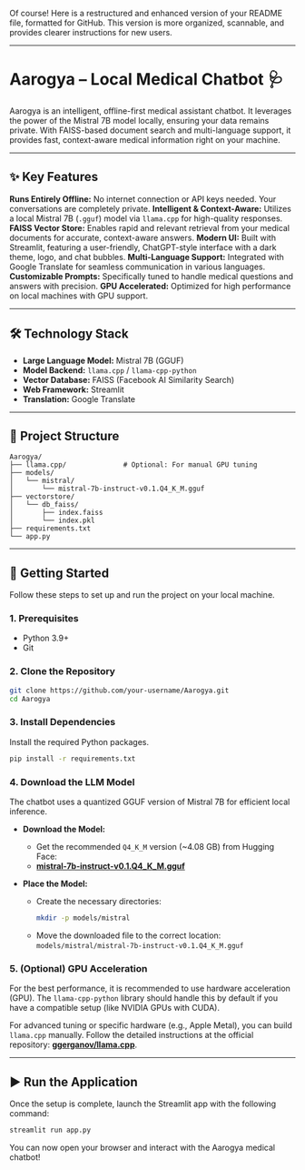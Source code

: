 Of course\! Here is a restructured and enhanced version of your README file, formatted for GitHub. This version is more organized, scannable, and provides clearer instructions for new users.

-----

# Aarogya – Local Medical Chatbot 🩺

Aarogya is an intelligent, offline-first medical assistant chatbot. It leverages the power of the Mistral 7B model locally, ensuring your data remains private. With FAISS-based document search and multi-language support, it provides fast, context-aware medical information right on your machine.

-----

## ✨ Key Features

   **Runs Entirely Offline:** No internet connection or API keys needed. Your conversations are completely private.
   **Intelligent & Context-Aware:** Utilizes a local Mistral 7B (`.gguf`) model via `llama.cpp` for high-quality responses.
   **FAISS Vector Store:** Enables rapid and relevant retrieval from your medical documents for accurate, context-aware answers.
   **Modern UI:** Built with Streamlit, featuring a user-friendly, ChatGPT-style interface with a dark theme, logo, and chat bubbles.
   **Multi-Language Support:** Integrated with Google Translate for seamless communication in various languages.
   **Customizable Prompts:** Specifically tuned to handle medical questions and answers with precision.
   **GPU Accelerated:** Optimized for high performance on local machines with GPU support.

-----

## 🛠️ Technology Stack

  * **Large Language Model:** Mistral 7B (GGUF)
  * **Model Backend:** `llama.cpp` / `llama-cpp-python`
  * **Vector Database:** FAISS (Facebook AI Similarity Search)
  * **Web Framework:** Streamlit
  * **Translation:** Google Translate

-----

## 📂 Project Structure

```
Aarogya/
├── llama.cpp/              # Optional: For manual GPU tuning
├── models/
│   └── mistral/
│       └── mistral-7b-instruct-v0.1.Q4_K_M.gguf
├── vectorstore/
│   └── db_faiss/
│       ├── index.faiss
│       └── index.pkl
├── requirements.txt
└── app.py
```

-----

## 🚀 Getting Started

Follow these steps to set up and run the project on your local machine.

### 1\. Prerequisites

  * Python 3.9+
  * Git

### 2\. Clone the Repository

```bash
git clone https://github.com/your-username/Aarogya.git
cd Aarogya
```

### 3\. Install Dependencies

Install the required Python packages.

```bash
pip install -r requirements.txt
```

### 4\. Download the LLM Model

The chatbot uses a quantized GGUF version of Mistral 7B for efficient local inference.

  * **Download the Model:**

      * Get the recommended `Q4_K_M` version (\~4.08 GB) from Hugging Face:
      * [**mistral-7b-instruct-v0.1.Q4\_K\_M.gguf**](https://huggingface.co/TheBloke/Mistral-7B-Instruct-v0.1-GGUF/blob/main/mistral-7b-instruct-v0.1.Q4_K_M.gguf)

  * **Place the Model:**

      * Create the necessary directories:
        ```bash
        mkdir -p models/mistral
        ```
      * Move the downloaded file to the correct location:
        `models/mistral/mistral-7b-instruct-v0.1.Q4_K_M.gguf`

### 5\. (Optional) GPU Acceleration

For the best performance, it is recommended to use hardware acceleration (GPU). The `llama-cpp-python` library should handle this by default if you have a compatible setup (like NVIDIA GPUs with CUDA).

For advanced tuning or specific hardware (e.g., Apple Metal), you can build `llama.cpp` manually. Follow the detailed instructions at the official repository: [**ggerganov/llama.cpp**](https://github.com/ggerganov/llama.cpp).

-----

## ▶️ Run the Application

Once the setup is complete, launch the Streamlit app with the following command:

```bash
streamlit run app.py
```

You can now open your browser and interact with the Aarogya medical chatbot\!
